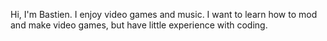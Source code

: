 Hi, I'm Bastien. I enjoy video games and music. I want to learn how to mod and make video games, but have little experience with coding.
